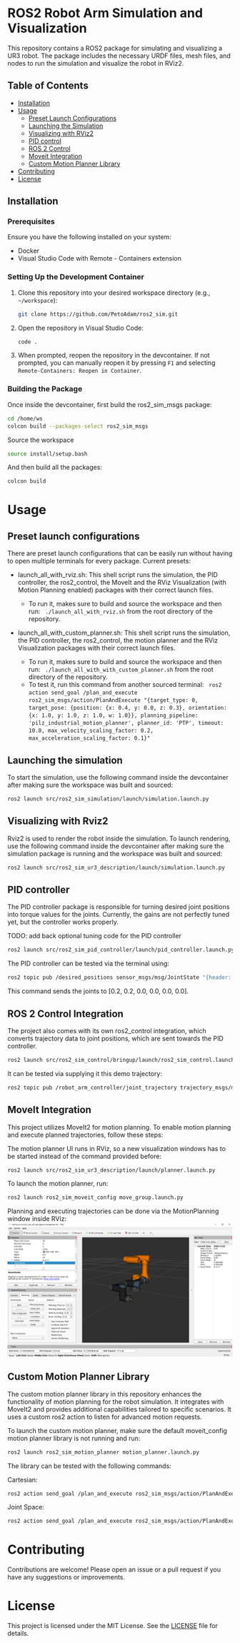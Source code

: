 # ROS2 Robot Arm Simulation and Visualization

This repository contains a ROS2 package for simulating and visualizing a UR3 robot. The package includes the necessary URDF files, mesh files, and nodes to run the simulation and visualize the robot in RViz2.

## Table of Contents

- [Installation](#installation)
- [Usage](#usage)
  - [Preset Launch Configurations](#preset-launch-configurations)
  - [Launching the Simulation](#launching-the-simulation)
  - [Visualizing with RViz2](#visualizing-with-rviz2)
  - [PID control](#pid-controller)
  - [ROS 2 Control](#ros-2-control-integration)
  - [Moveit Integration](#moveit-integration)
  - [Custom Motion Planner Library](#custom-motion-planner-library)
- [Contributing](#contributing)
- [License](#license)

## Installation

### Prerequisites

Ensure you have the following installed on your system:

- Docker
- Visual Studio Code with Remote - Containers extension

### Setting Up the Development Container

1. Clone this repository into your desired workspace directory (e.g., `~/workspace`):

    ```bash
    git clone https://github.com/PetoAdam/ros2_sim.git
    ```

2. Open the repository in Visual Studio Code:

    ```bash
    code .
    ```

3. When prompted, reopen the repository in the devcontainer. If not prompted, you can manually reopen it by pressing `F1` and selecting `Remote-Containers: Reopen in Container`.

### Building the Package

Once inside the devcontainer, first build the ros2_sim_msgs package:

```bash
cd /home/ws
colcon build --packages-select ros2_sim_msgs
```

Source the workspace
```bash
source install/setup.bash
```

And then build all the packages:
```bash
colcon build
```

# Usage

## Preset launch configurations

There are preset launch configurations that can be easily run without having to open multiple terminals for every package. Current presets:
 - launch_all_with_rviz.sh: This shell script runs the simulation, the PID controller, the ros2_control, the MoveIt and the RViz Visualization (with Motion Planning enabled) packages with their correct launch files.

    + To run it, makes sure to build and source the workspace and then run: ```
    ./launch_all_with_rviz.sh``` from the root directory of the repository.

  - launch_all_with_custom_planner.sh: This shell script runs the simulation, the PID controller, the ros2_control, the motion planner and the RViz Visualization packages with their correct launch files.

    + To run it, makes sure to build and source the workspace and then run: ```
    ./launch_all_with_with_custom_planner.sh``` from the root directory of the repository.
    + To test it, run this command from another sourced terminal: ```
    ros2 action send_goal /plan_and_execute ros2_sim_msgs/action/PlanAndExecute "{target_type: 0, target_pose: {position: {x: 0.4, y: 0.0, z: 0.3}, orientation: {x: 1.0, y: 1.0, z: 1.0, w: 1.0}}, planning_pipeline: 'pilz_industrial_motion_planner', planner_id: 'PTP', timeout: 10.0, max_velocity_scaling_factor: 0.2, max_acceleration_scaling_factor: 0.1}"```

## Launching the simulation

To start the simulation, use the following command inside the devcontainer after making sure the workspace was built and sourced:

```bash
ros2 launch src/ros2_sim_simulation/launch/simulation.launch.py
```

## Visualizing with Rviz2

Rviz2 is used to render the robot inside the simulation. To launch rendering, use the following command inside the devcontainer after making sure the simulation package is running and the workspace was built and sourced:

```bash
ros2 launch src/ros2_sim_ur3_description/launch/simulation.launch.py
```

## PID controller

The PID controller package is responsible for turning desired joint positions into torque values for the joints. Currently, the gains are not perfectly tuned yet, but the controller works properly.

TODO: add back optional tuning code for the PID controller

```bash
ros2 launch src/ros2_sim_pid_controller/launch/pid_controller.launch.py
```

The PID controller can be tested via the terminal using:

```bash
ros2 topic pub /desired_positions sensor_msgs/msg/JointState "{header: {stamp: {sec: 0, nanosec: 0}}, name: [shoulder_pan_joint', 'shoulder_lift_joint', 'elbow_joint', 'wrist_1_joint', 'wrist_2_joint', 'wrist_3_joint'], position: [0.2, 0.2, 0.0, 0.0, 0.0, 0.0]}"
```

This command sends the joints to [0.2, 0.2, 0.0, 0.0, 0.0, 0.0].

## ROS 2 Control Integration

The project also comes with its own ros2_control integration, which converts trajectory data to joint positions, which are sent towards the PID controller.

```bash
ros2 launch src/ros2_sim_control/bringup/launch/ros2_sim_control.launch.py 
```

It can be tested via supplying it this demo trajectory:

```bash
ros2 topic pub /robot_arm_controller/joint_trajectory trajectory_msgs/msg/JointTrajectory "{header: {stamp: {sec: 0, nanosec: 0}, frame_id: base_link}, joint_names: ['shoulder_pan_joint', 'shoulder_lift_joint', 'elbow_joint', 'wrist_1_joint', 'wrist_2_joint', 'wrist_3_joint'], points: [{positions: [0, 0, 0, 0, 0, 0], velocities: [], accelerations: [], effort: [], time_from_start: {sec: 0, nanosec: 0}}, {positions: [0.8, 0.8, 0, 0, 0, 0], velocities: [], accelerations: [], effort: [], time_from_start: {sec: 3, nanosec: 0}}, {positions: [0, 0, 0, 0, 0, 0], velocities: [], accelerations: [], effort: [], time_from_start: {sec: 6, nanosec: 0}}]}" --once
```

## MoveIt Integration

This project utilizes MoveIt2 for motion planning. To enable motion planning and execute planned trajectories, follow these steps:

The motion planner UI runs in RViz, so a new visualization windows has to be started instead of the command provided before:

```bash
ros2 launch src/ros2_sim_ur3_description/launch/planner.launch.py
```

To launch the motion planner, run:

```bash
ros2 launch ros2_sim_moveit_config move_group.launch.py
```

Planning and executing trajectories can be done via the MotionPlanning window inside RViz:
![rviz.png](resources/images/rviz.png)

## Custom Motion Planner Library

The custom motion planner library in this repository enhances the functionality of motion planning for the robot simulation. It integrates with MoveIt2 and provides additional capabilities tailored to specific scenarios. It uses a custom ros2 action to listen for advanced motion requests.

To launch the custom motion planner, make sure the default moveit_config motion planner library is not running and run:

```bash
ros2 launch ros2_sim_motion_planner motion_planner.launch.py
```

The library can be tested with the following commands:

Cartesian:

```bash
ros2 action send_goal /plan_and_execute ros2_sim_msgs/action/PlanAndExecute "{target_type: 0, target_pose: {position: {x: 0.4, y: 0.0, z: 0.3}, orientation: {x: 1.0, y: 1.0, z: 1.0, w: 1.0}}, planning_pipeline: 'pilz_industrial_motion_planner', planner_id: 'PTP', timeout: 10.0, max_velocity_scaling_factor: 0.2, max_acceleration_scaling_factor: 0.1}"
```

Joint Space:

```bash
ros2 action send_goal /plan_and_execute ros2_sim_msgs/action/PlanAndExecute "{target_type: 1, joint_positions: [0.5, 0.2, -0.3, 0.4, 0.0, -0.5], planning_pipeline: 'pilz_industrial_motion_planner', planner_id: 'PTP', timeout: 10.0, max_velocity_scaling_factor: 0.2, max_acceleration_scaling_factor: 0.1}"
```


# Contributing

Contributions are welcome! Please open an issue or a pull request if you have any suggestions or improvements.

# License

This project is licensed under the MIT License. See the [LICENSE](LICENSE) file for details.